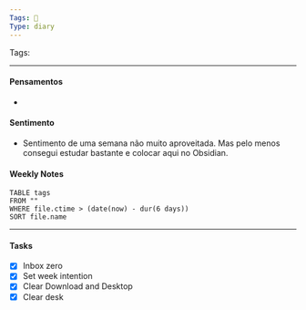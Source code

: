 ```yaml
---
Tags: 📝
Type: diary
---
```


Tags:  

---

#### Pensamentos
- 

#### Sentimento
- Sentimento de uma semana não muito aproveitada. Mas pelo menos consegui estudar bastante e colocar aqui no Obsidian.

#### Weekly Notes
```dataview
TABLE tags
FROM ""
WHERE file.ctime > (date(now) - dur(6 days))
SORT file.name
```

---

#### Tasks

- [x] Inbox zero
- [x] Set week intention
- [x] Clear Download and Desktop
- [x] Clear desk